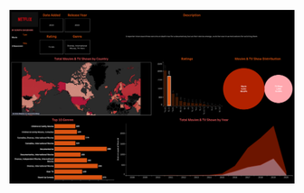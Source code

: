 ![Alt text](https://github.com/SomitaChaudhari/Netflix-Dashboard-Tableau/blob/main/Netflix%20Dashboard.png)
